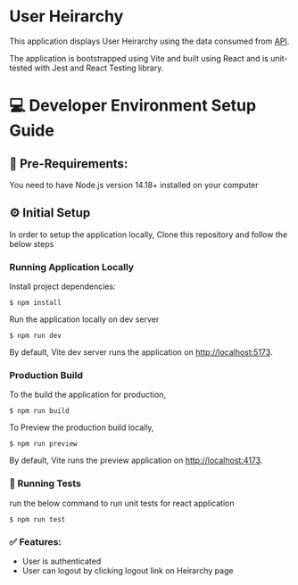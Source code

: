 # User Heirarchy

This application displays User Heirarchy using the data consumed from [API](https://gongfetest.firebaseio.com/.json).

The application is bootstrapped using Vite and built using React and is unit-tested with Jest and React Testing library.

# 💻 Developer Environment Setup Guide

## 📔 Pre-Requirements:

You need to have Node.js version 14.18+ installed on your computer

## ⚙️ Initial Setup

In order to setup the application locally, Clone this repository and follow the below steps

### Running Application Locally

Install project dependencies:

    $ npm install

Run the application locally on dev server

    $ npm run dev

By default, Vite dev server runs the application on [http://localhost:5173](http://localhost:5173).

### Production Build

To the build the application for production,

    $ npm run build

To Preview the production build locally,

    $ npm run preview

By default, Vite runs the preview application on [http://localhost:4173](http://localhost:4173).

### 🏃 Running Tests

run the below command to run unit tests for react application

    $ npm run test

### ✅ Features:

- User is authenticated
- User can logout by clicking logout link on Heirarchy page
